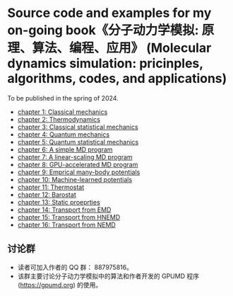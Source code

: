 # Source code and examples for my on-going book《分子动力学模拟: 原理、算法、编程、应用》 (Molecular dynamics simulation: pricinples, algorithms, codes, and applications)

To be published in the spring of 2024.

- [chapter 1: Classical mechanics](chapter-01-classical_mechanics/readme.md)
- [chapter 2: Thermodynamics](chapter-01-thermodynamics/readme.md)
- [chapter 3: Classical statistical mechanics](chapter-03-classical_statistical_mechanics/readme.md)
- [chapter 4: Quantum mechanics](chapter-04-quantum_mechanics/readme.md)
- [chapter 5: Quantum statistical mechanics](chapter-05-quantum_statistical_mechanics/readme.md)
- [chapter 6: A simple MD program](chapter-06-simple_md/readme.md)
- [chapter 7: A linear-scaling MD program](chapter-07-linear_md/readme.md)
- [chapter 8: GPU-accelerated MD program](chapter-08-gpumd/readme.md)
- [chapter 9: Emprical many-body potentials](chapter-09-empirical_potentials/readme.md)
- [chapter 10: Machine-learned potentials](chapter-10-machine_learned_potentials/readme.md)
- [chapter 11: Thermostat](chapter-11-thermostat/readme.md)
- [chapter 12: Barostat](chapter-12-barostat/readme.md)
- [chapter 13: Static proeprties](chapter-13-static_properties/readme.md)
- [chapter 14: Transport from EMD](chapter-14-transport_EMD/readme.md)
- [chapter 15: Transport from HNEMD](chapter-15-transport_HNEMD/readme.md)
- [chapter 16: Transport from NEMD](chapter-16-transport_NEMD/readme.md)

## 讨论群
* 读者可加入作者的 QQ 群： 887975816。
* 该群主要讨论分子动力学模拟中的算法和作者开发的 GPUMD 程序 (https://gpumd.org) 的使用。

